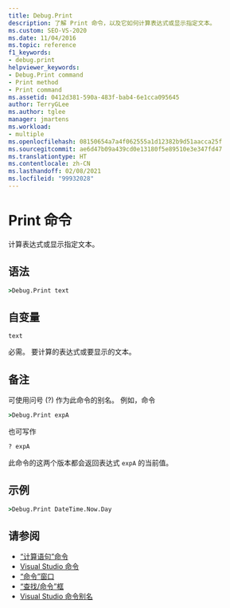 ```yaml
---
title: Debug.Print
description: 了解 Print 命令，以及它如何计算表达式或显示指定文本。
ms.custom: SEO-VS-2020
ms.date: 11/04/2016
ms.topic: reference
f1_keywords:
- debug.print
helpviewer_keywords:
- Debug.Print command
- Print method
- Print command
ms.assetid: 0412d381-590a-483f-bab4-6e1cca095645
author: TerryGLee
ms.author: tglee
manager: jmartens
ms.workload:
- multiple
ms.openlocfilehash: 08150654a7a4f062555a1d12382b9d51aacca25f
ms.sourcegitcommit: ae6d47b09a439cd0e13180f5e89510e3e347fd47
ms.translationtype: HT
ms.contentlocale: zh-CN
ms.lasthandoff: 02/08/2021
ms.locfileid: "99932028"
---
```

# <a name="print-command"></a>Print 命令

计算表达式或显示指定文本。

## <a name="syntax"></a>语法

```cmd
>Debug.Print text
```

## <a name="arguments"></a>自变量

`text`

必需。 要计算的表达式或要显示的文本。

## <a name="remarks"></a>备注

可使用问号 (?) 作为此命令的别名。 例如，命令

```cmd
>Debug.Print expA
```

也可写作

```cmd
? expA
```

此命令的这两个版本都会返回表达式 `expA` 的当前值。

## <a name="example"></a>示例

```cmd
>Debug.Print DateTime.Now.Day
```

## <a name="see-also"></a>请参阅

- [“计算语句”命令](../../ide/reference/evaluate-statement-command.md)
- [Visual Studio 命令](../../ide/reference/visual-studio-commands.md)
- [“命令”窗口](../../ide/reference/command-window.md)
- [“查找/命令”框](../../ide/find-command-box.md)
- [Visual Studio 命令别名](../../ide/reference/visual-studio-command-aliases.md)
